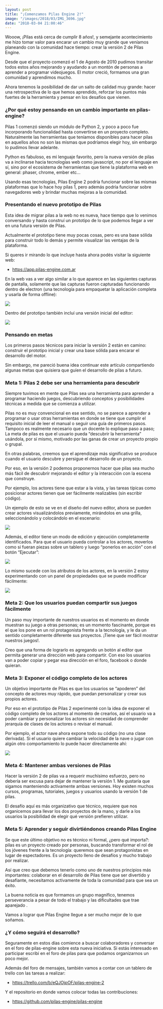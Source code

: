 ```yaml
---
layout: post
title: "¡Comenzamos Pilas Engine 2!"
image: "/images/2018/03/IMG_3696.jpg"
date: "2018-03-04 21:00:46"
---
```


Wooow, ¡Pilas está cerca de cumplir 8 años!, y semejante acontecimiento me hizo tomar valor para encarar un cambio muy grande que veníamos planeando con la comunidad hace tiempo: crear la versión 2 de Pilas Engine.

Desde que el proyecto comenzó el 1 de Agosto de 2010 pudimos transitar todos estos años mejorando y ayudando a un montón de personas a aprender a programar videojuegos. El motor creció, formamos una gran comunidad y aprendimos mucho.

Ahora tenemos la posibilidad de dar un salto de calidad muy grande: hacer una retrospectiva de lo que hemos aprendido, reforzar los puntos más fuertes de la herramienta y pensar en los desafíos que vienen.

### ¿Por qué estoy pensando en un cambio importante en pilas-engine?

Pilas 1 comenzó siendo un módulo de Python 2, y poco a poco fue incorporando funcionalidad hasta convertirse en un proyecto completo. Naturalmente las herramientas que teníamos disponibles para hacer pilas en aquellos años no son las mismas que podríamos elegir hoy, sin embargo lo pudimos llevar adelante.

Python es fabuloso, es mi lenguaje favorito, pero la nueva versión de pilas va a inclinarse hacia tecnologías web como javascript, no por el lenguaje en sí, sino por el ecosistema de herramientas que tiene la plataforma web en general: phaser, chrome, ember etc…

Usando esas tecnologías, Pilas Engine 2 podría funcionar sobre las mismas plataformas que lo hace hoy pilas 1, pero además podría funcionar sobre navegadores web y brindar muchas mejoras a la comunidad.

### Presentando el nuevo prototipo de Pilas

Esta idea de migrar pilas a la web no es nueva, hace tiempo que lo venimos conversando y hasta construí un prototipo de lo que podemos llegar a ver en una futura versión de Pilas.

Actualmente el prototipo tiene muy pocas cosas, pero es una base sólida para construir todo lo demás y permite visualizar las ventajas de la plataforma.

Si queres ir mirando lo que incluye hasta ahora podés visitar la siguiente web:

- https://app.pilas-engine.com.ar

En la web vas a ver algo similar a lo que aparece en las siguientes capturas de pantalla, solamente que las capturas fueron capturadas funcionando dentro de electron (una tecnología para empaquetar la aplicación completa y usarla de forma offline):

![](/images/2018/03/image_preview.png)

Dentro del prototipo también incluí una versión inicial del editor:

![](/images/2018/03/image_preview--2-.png)

### Pensando en metas

Los primeros pasos técnicos para iniciar la versión 2 están en camino: construir el prototipo inicial y crear una base sólida para encarar el desarrollo del motor.

Sin embargo, me pareció buena idea continuar este artículo compartiendo algunas metas que quisiera que guíen el desarrollo de pilas a futuro.

### Meta 1: Pilas 2 debe ser una herramienta para descubrir

Siempre tuvimos en mente que Pilas sea una herramienta para aprender a programar haciendo juegos, descubriendo conceptos y posibilidades técnicas a medida que se comienza a utilizar.

Pilas no es muy convencional en ese sentido, no se parece a aprender a programar o usar otras herramientas en donde se tiene que cumplir el requisito inicial de leer el manual o seguir una guía de primeros pasos. Tampoco es realmente necesario que un docente lo explique paso a paso; La meta de pilas es que el usuario pueda “descubrir la herramienta” usándola, por sí mismo, motivado por las ganas de crear un proyecto propio o grupal.

En otras palabras, creemos que el aprendizaje más significativo se produce cuando el usuario descubre y persigue el desarrollo de un proyecto.

Por eso, en la versión 2 podemos proponernos hacer que pilas sea mucho más fácil de descubrir mejorando el editor y la interacción con la escena que construye.

Por ejemplo, los actores tiene que estar a la vista, y las tareas típicas como posicionar actores tienen que ser fácilmente realizables (sin escribir código).

Un ejemplo de esto se ve en el diseño del nuevo editor, ahora se pueden crear actores visualizándolos previamente, mirándolos en una grilla, seleccionándolo y colocándolo en el escenario:

![](/images/2018/03/image_preview--1-.png)

Además, el editor tiene un modo de edición y ejecución completamente identificados. Para que el usuario pueda controlar a los actores, moverlos como si fueran piezas sobre un tablero y luego “ponerlos en acción” con el botón “Ejecutar”:

![](/images/2018/03/image_preview.gif)

Lo mismo sucede con los atributos de los actores, en la versión 2 estoy experimentando con un panel de propiedades que se puede modificar fácilmente:

![](/images/2018/03/image_preview--1-.gif)

### Meta 2: Que los usuarios puedan compartir sus juegos fácilmente

Un paso muy importante de nuestros usuarios es el momento en donde muestran su juego a otras personas; es un momento fascinante, porque es el que los pone en un rol protagonista frente a la tecnología, y le da un sentido completamente diferente sus proyectos. ¡Tiene que ser fácil mostrar nuestros juegos!.

Creo que una forma de lograrlo es agregando un botón al editor que permita generar una dirección web para compartir. Con eso los usuarios van a poder copiar y pegar esa dirección en el foro, facebook o donde quieran.

### Meta 3: Exponer el código completo de los actores

Un objetivo importante de Pilas es que los usuarios se “apoderen” del concepto de actores muy rápido, que puedan personalizar y crear sus propios actores.

Por eso en el prototipo de Pilas 2 experimenté con la idea de exponer el código completo de los actores al momento de crearlos, así el usuario va a poder cambiar y personalizar los actores sin necesidad de comprender jerarquía de clases de los actores o revisar el manual.

Por ejemplo, el actor nave ahora expone todo su código (no una clase derivada). Si el usuario quiere cambiar la velocidad de la nave o jugar con algún otro comportamiento lo puede hacer directamente ahí:

![](/images/2018/03/image_preview--3-.png)

### Meta 4: Mantener ambas versiones de Pilas

Hacer la versión 2 de pilas va a requerir muchísimo esfuerzo, pero no debería ser excusa para dejar de mantener la versión 1. Me gustaría que sigamos manteniendo activamente ambas versiones. Hoy existen muchos cursos, programas, tutoriales, juegos y usuarios usando la versión 1 de pilas.

El desafío aquí es más organizativo que técnico, requiere que nos organicemos para llevar los dos proyectos de la mano, y darle a los usuarios la posibilidad de elegir qué versión prefieren utilizar.

### Meta 5: Aprender y seguir divirtiéndonos creando Pilas Engine

Se que este último objetivo no es técnico ni formal, ¿pero qué importa?: pilas es un proyecto creado por personas, buscando transformar el rol de los jóvenes frente a la tecnología: queremos que sean protagonistas en lugar de espectadores. Es un proyecto lleno de desafíos y mucho trabajo por realizar.

Así que creo que debemos tenerlo como uno de nuestros principios más importantes: colaborar en el desarrollo de Pilas tiene que ser divertido y desafiante, necesitamos activamente de toda la comunidad para que sea un éxito.

La buena noticia es que formamos un grupo magnífico, tenemos perseverancia a pesar de todo el trabajo y las dificultades que trae aparejado .

Vamos a lograr que Pilas Engine llegue a ser mucho mejor de lo que soñamos.

### ¿Y cómo seguirá el desarrollo?

Seguramente en estos días comience a buscar colaboradores y conversar en el foro de pilas-engine sobre esta nueva iniciativa. Si estás interesado en participar escribí en el foro de pilas para que podamos organizarnos un poco mejor.

Además del foro de mensajes, también vamos a contar con un tablero de trello con las tareas a realizar:

- https://trello.com/b/eQJOjpOF/pilas-engine-2

Y el repositorio en donde vamos colocar todas las contribuciones:

- https://github.com/pilas-engine/pilas-engine
